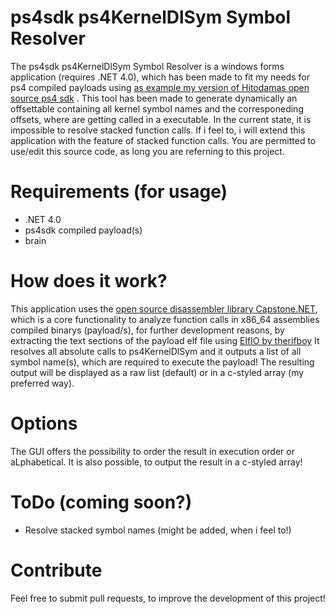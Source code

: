 # ps4sdk ps4KernelDlSym Symbol Resolver

The ps4sdk ps4KernelDlSym Symbol Resolver is a windows forms application (requires .NET 4.0), which has been made to fit my needs for ps4 compiled payloads using [as example my version of Hitodamas open source ps4 sdk](https://github.com/seb5594/ps4sdk) .
This tool has been made to generate dynamically an offsettable containing all kernel symbol names and the corresponeding offsets, where are getting called in a executable. In the current state, it is impossible to resolve stacked function calls.
If i feel to, i will extend this application with the feature of stacked function calls.
You are permitted to use/edit this source code, as long you are referning to this project.

# Requirements (for usage)
- .NET 4.0
- ps4sdk compiled payload(s)
- brain

# How does it work?
This application uses the [open source disassembler library Capstone.NET](https://github.com/9ee1/Capstone.NET), which is a core functionality to analyze function calls in x86_64 assemblies compiled binarys (payload/s), for further development reasons, by extracting the text sections of the payload elf file using [ElfIO by therifboy](https://github.com/therifboy/ElfIO)
It resolves all absolute calls to ps4KernelDlSym and it outputs a list of all symbol name(s), which are required to execute the payload!
The resulting output will be displayed as a raw list (default) or in a c-styled array (my preferred way).

# Options
The GUI offers the possibility to order the result in execution order or aLphabetical. It is also possible, to output the result in a c-styled array!

# ToDo (coming soon?)
- Resolve stacked symbol names (might be added, when i feel to!)

# Contribute
Feel free to submit pull requests, to improve the development of this project!